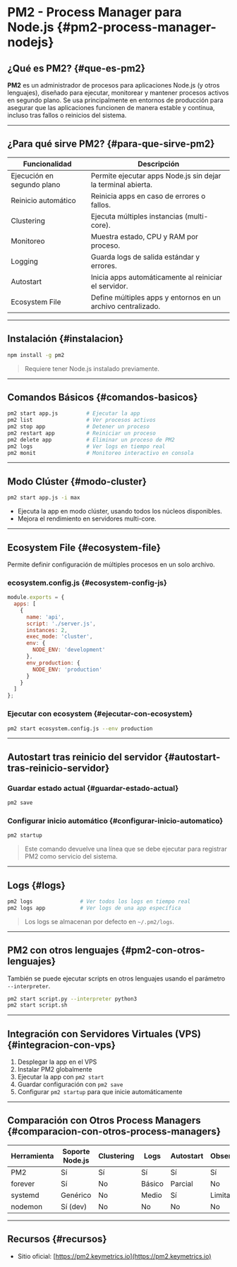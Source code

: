 # PM2 - Process Manager para Node.js {#pm2-process-manager-nodejs}

## ¿Qué es PM2? {#que-es-pm2}

**PM2** es un administrador de procesos para aplicaciones Node.js (y otros lenguajes), diseñado para ejecutar, monitorear y mantener procesos activos en segundo plano. Se usa principalmente en entornos de producción para asegurar que las aplicaciones funcionen de manera estable y continua, incluso tras fallos o reinicios del sistema.

---

## ¿Para qué sirve PM2? {#para-que-sirve-pm2}

| Funcionalidad              | Descripción                                                                 |
|----------------------------|-----------------------------------------------------------------------------|
| Ejecución en segundo plano | Permite ejecutar apps Node.js sin dejar la terminal abierta.               |
| Reinicio automático        | Reinicia apps en caso de errores o fallos.                                 |
| Clustering                 | Ejecuta múltiples instancias (multi-core).                                 |
| Monitoreo                  | Muestra estado, CPU y RAM por proceso.                                     |
| Logging                    | Guarda logs de salida estándar y errores.                                  |
| Autostart                  | Inicia apps automáticamente al reiniciar el servidor.                      |
| Ecosystem File             | Define múltiples apps y entornos en un archivo centralizado.               |

---

## Instalación {#instalacion}

```bash
npm install -g pm2
```

> Requiere tener Node.js instalado previamente.

---

## Comandos Básicos {#comandos-basicos}

```bash
pm2 start app.js         # Ejecutar la app
pm2 list                 # Ver procesos activos
pm2 stop app             # Detener un proceso
pm2 restart app          # Reiniciar un proceso
pm2 delete app           # Eliminar un proceso de PM2
pm2 logs                 # Ver logs en tiempo real
pm2 monit                # Monitoreo interactivo en consola
```

---

## Modo Clúster {#modo-cluster}

```bash
pm2 start app.js -i max
```

- Ejecuta la app en modo clúster, usando todos los núcleos disponibles.
- Mejora el rendimiento en servidores multi-core.

---

## Ecosystem File {#ecosystem-file}

Permite definir configuración de múltiples procesos en un solo archivo.

### ecosystem.config.js {#ecosystem-config-js}

```js
module.exports = {
  apps: [
    {
      name: 'api',
      script: './server.js',
      instances: 2,
      exec_mode: 'cluster',
      env: {
        NODE_ENV: 'development'
      },
      env_production: {
        NODE_ENV: 'production'
      }
    }
  ]
};
```

### Ejecutar con ecosystem {#ejecutar-con-ecosystem}

```bash
pm2 start ecosystem.config.js --env production
```

---

## Autostart tras reinicio del servidor {#autostart-tras-reinicio-servidor}

### Guardar estado actual {#guardar-estado-actual}

```bash
pm2 save
```

### Configurar inicio automático {#configurar-inicio-automatico}

```bash
pm2 startup
```

> Este comando devuelve una línea que se debe ejecutar para registrar PM2 como servicio del sistema.

---

## Logs {#logs}

```bash
pm2 logs               # Ver todos los logs en tiempo real
pm2 logs app           # Ver logs de una app específica
```

> Los logs se almacenan por defecto en `~/.pm2/logs`.

---

## PM2 con otros lenguajes {#pm2-con-otros-lenguajes}

También se puede ejecutar scripts en otros lenguajes usando el parámetro `--interpreter`.

```bash
pm2 start script.py --interpreter python3
pm2 start script.sh
```

---

## Integración con Servidores Virtuales (VPS) {#integracion-con-vps}

1. Desplegar la app en el VPS
2. Instalar PM2 globalmente
3. Ejecutar la app con `pm2 start`
4. Guardar configuración con `pm2 save`
5. Configurar `pm2 startup` para que inicie automáticamente

---

## Comparación con Otros Process Managers {#comparacion-con-otros-process-managers}

| Herramienta | Soporte Node.js | Clustering | Logs | Autostart | Observabilidad |
|-------------|------------------|------------|------|-----------|----------------|
| PM2         | Sí               | Sí         | Sí   | Sí        | Sí             |
| forever     | Sí               | No         | Básico| Parcial   | No             |
| systemd     | Genérico         | No         | Medio| Sí        | Limitado       |
| nodemon     | Sí (dev)         | No         | No   | No        | No             |

---

## Recursos {#recursos}

- Sitio oficial: [https://pm2.keymetrics.io](https://pm2.keymetrics.io)
